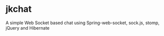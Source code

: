 # jkchat
A simple Web Socket based chat using Spring-web-socket, sock.js, stomp, jQuery  and Hibernate

